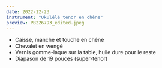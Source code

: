 ```yaml
---
date: 2022-12-23
instrument: "Ukulélé tenor en chêne"
preview: PB226793_edited.jpeg
---
```


- Caisse, manche et touche en chêne
- Chevalet en wengé
- Vernis gomme-laque sur la table, huile dure pour le reste
- Diapason de 19 pouces (super-tenor)

